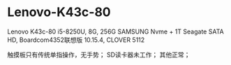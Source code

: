 # Lenovo-K43c-80

Lenovo K43c-80
i5-8250U, 8G, 256G SAMSUNG Nvme + 1T Seagate SATA HD, Boardcom4352联想版
10.15.4, CLOVER 5112

触摸板只有传统单指操作，无手势；
SD读卡器未工作；
其他正常；
